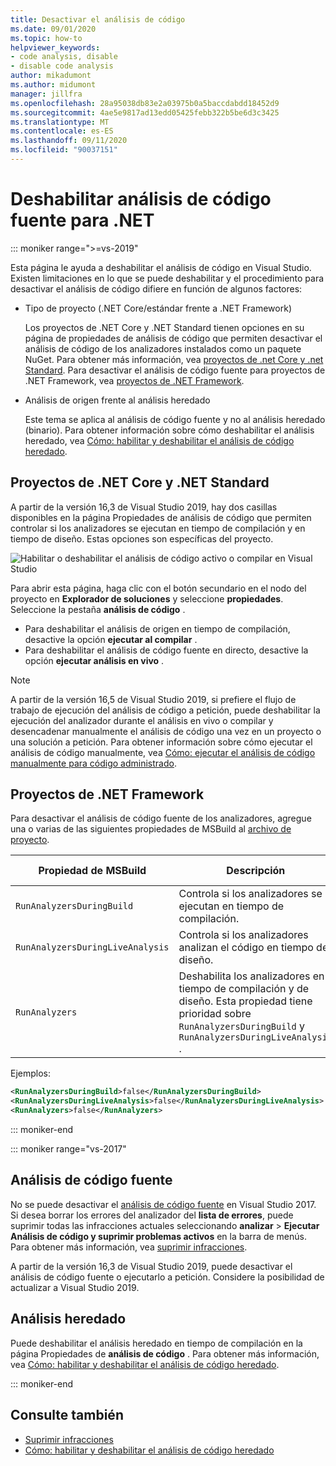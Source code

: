 ```yaml
---
title: Desactivar el análisis de código
ms.date: 09/01/2020
ms.topic: how-to
helpviewer_keywords:
- code analysis, disable
- disable code analysis
author: mikadumont
ms.author: midumont
manager: jillfra
ms.openlocfilehash: 28a95038db83e2a03975b0a5baccdabdd18452d9
ms.sourcegitcommit: 4ae5e9817ad13edd05425febb322b5be6d3c3425
ms.translationtype: MT
ms.contentlocale: es-ES
ms.lasthandoff: 09/11/2020
ms.locfileid: "90037151"
---
```

# <a name="disable-source-code-analysis-for-net"></a>Deshabilitar análisis de código fuente para .NET

::: moniker range=">=vs-2019"

Esta página le ayuda a deshabilitar el análisis de código en Visual Studio. Existen limitaciones en lo que se puede deshabilitar y el procedimiento para desactivar el análisis de código difiere en función de algunos factores:

- Tipo de proyecto (.NET Core/estándar frente a .NET Framework)

  Los proyectos de .NET Core y .NET Standard tienen opciones en su página de propiedades de análisis de código que permiten desactivar el análisis de código de los analizadores instalados como un paquete NuGet. Para obtener más información, vea [proyectos de .net Core y .net Standard](#net-core-and-net-standard-projects). Para desactivar el análisis de código fuente para proyectos de .NET Framework, vea [proyectos de .NET Framework](#net-framework-projects).

- Análisis de origen frente al análisis heredado

  Este tema se aplica al análisis de código fuente y no al análisis heredado (binario). Para obtener información sobre cómo deshabilitar el análisis heredado, vea [Cómo: habilitar y deshabilitar el análisis de código heredado](how-to-enable-and-disable-automatic-code-analysis-for-managed-code.md).

## <a name="net-core-and-net-standard-projects"></a>Proyectos de .NET Core y .NET Standard

A partir de la versión 16,3 de Visual Studio 2019, hay dos casillas disponibles en la página Propiedades de análisis de código que permiten controlar si los analizadores se ejecutan en tiempo de compilación y en tiempo de diseño. Estas opciones son específicas del proyecto.

![Habilitar o deshabilitar el análisis de código activo o compilar en Visual Studio](media/run-on-build-run-live-analysis.png)

Para abrir esta página, haga clic con el botón secundario en el nodo del proyecto en **Explorador de soluciones** y seleccione **propiedades**. Seleccione la pestaña **análisis de código** .

- Para deshabilitar el análisis de origen en tiempo de compilación, desactive la opción **ejecutar al compilar** .
- Para deshabilitar el análisis de código fuente en directo, desactive la opción **ejecutar análisis en vivo** .

> [!NOTE]
> A partir de la versión 16,5 de Visual Studio 2019, si prefiere el flujo de trabajo de ejecución del análisis de código a petición, puede deshabilitar la ejecución del analizador durante el análisis en vivo o compilar y desencadenar manualmente el análisis de código una vez en un proyecto o una solución a petición. Para obtener información sobre cómo ejecutar el análisis de código manualmente, vea [Cómo: ejecutar el análisis de código manualmente para código administrado](how-to-run-code-analysis-manually-for-managed-code.md).

## <a name="net-framework-projects"></a>Proyectos de .NET Framework

Para desactivar el análisis de código fuente de los analizadores, agregue una o varias de las siguientes propiedades de MSBuild al [archivo de proyecto](../ide/solutions-and-projects-in-visual-studio.md#project-file).

| Propiedad de MSBuild | Descripción | Valor predeterminado |
| - | - | - |
| `RunAnalyzersDuringBuild` | Controla si los analizadores se ejecutan en tiempo de compilación. | `true` |
| `RunAnalyzersDuringLiveAnalysis` | Controla si los analizadores analizan el código en tiempo de diseño. | `true` |
| `RunAnalyzers` | Deshabilita los analizadores en tiempo de compilación y de diseño. Esta propiedad tiene prioridad sobre `RunAnalyzersDuringBuild` y `RunAnalyzersDuringLiveAnalysis` . | `true` |

Ejemplos:

```xml
<RunAnalyzersDuringBuild>false</RunAnalyzersDuringBuild>
<RunAnalyzersDuringLiveAnalysis>false</RunAnalyzersDuringLiveAnalysis>
<RunAnalyzers>false</RunAnalyzers>
```

::: moniker-end

::: moniker range="vs-2017"

## <a name="source-analysis"></a>Análisis de código fuente

No se puede desactivar el [análisis de código fuente](roslyn-analyzers-overview.md) en Visual Studio 2017. Si desea borrar los errores del analizador del **lista de errores**, puede suprimir todas las infracciones actuales seleccionando **analizar**  >  **Ejecutar Análisis de código y suprimir problemas activos** en la barra de menús. Para obtener más información, vea [suprimir infracciones](use-roslyn-analyzers.md#suppress-violations).

A partir de la versión 16,3 de Visual Studio 2019, puede desactivar el análisis de código fuente o ejecutarlo a petición. Considere la posibilidad de actualizar a Visual Studio 2019.

## <a name="legacy-analysis"></a>Análisis heredado

Puede deshabilitar el análisis heredado en tiempo de compilación en la página Propiedades de **análisis de código** . Para obtener más información, vea [Cómo: habilitar y deshabilitar el análisis de código heredado](how-to-enable-and-disable-automatic-code-analysis-for-managed-code.md).

::: moniker-end

## <a name="see-also"></a>Consulte también

- [Suprimir infracciones](use-roslyn-analyzers.md#suppress-violations)
- [Cómo: habilitar y deshabilitar el análisis de código heredado](how-to-enable-and-disable-automatic-code-analysis-for-managed-code.md)

